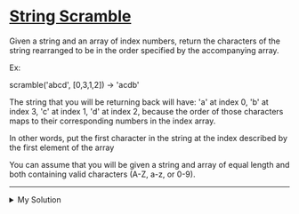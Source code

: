 # [String Scramble](https://www.codewars.com/kata/5822d89270ca28c85c0000f3)

Given a string and an array of index numbers, return the characters of the string rearranged to be in the order specified by the accompanying array.

Ex:

scramble('abcd', [0,3,1,2]) -> 'acdb'

The string that you will be returning back will have: 'a' at index 0, 'b' at index 3, 'c' at index 1, 'd' at index 2, because the order of those characters maps to their corresponding numbers in the index array.

In other words, put the first character in the string at the index described by the first element of the array

You can assume that you will be given a string and array of equal length and both containing valid characters (A-Z, a-z, or 0-9).

---

<details><summary>My Solution</summary>

```js
function scramble(str, arr) {
  let strArr = new Array(str.length)
  for (let i = 0; i < str.length; i++) {
    strArr[arr[i]] = str[i]
  }
  return strArr.join('')
}
```

</details>

